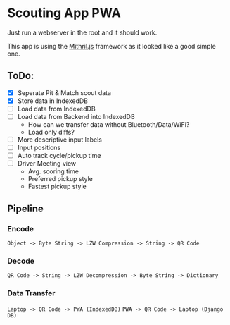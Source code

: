 # Scouting App PWA
Just run a webserver in the root and it should work.

This app is using the [Mithril.js](https://mithril.js.org) framework as it looked like a good simple one.

## ToDo:
- [x] Seperate Pit & Match scout data
- [x] Store data in IndexedDB
- [ ] Load data from IndexedDB
- [ ] Load data from Backend into IndexedDB
	- How can we transfer data without Bluetooth/Data/WiFi?
	- Load only diffs?
- [ ] More descriptive input labels
- [ ] Input positions
- [ ] Auto track cycle/pickup time
- [ ] Driver Meeting view
	- Avg. scoring time
	- Preferred pickup style
	- Fastest pickup style

## Pipeline
### Encode
`Object -> Byte String -> LZW Compression -> String -> QR Code`
### Decode
`QR Code -> String -> LZW Decompression -> Byte String -> Dictionary`
### Data Transfer
`Laptop -> QR Code -> PWA (IndexedDB)`
`PWA -> QR Code -> Laptop (Django DB)`
